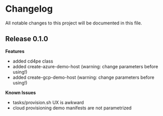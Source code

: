 # Changelog

All notable changes to this project will be documented in this file.

## Release 0.1.0

**Features**

* added cd4pe class
* added create-azure-demo-host (warning: change parameters before using!)
* added create-gcp-demo-host (warning: change parameters before using!)

**Known Issues**

* tasks/provision.sh UX is awkward
* cloud provisioning demo manifests are not parametrized